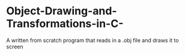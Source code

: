 # Object-Drawing-and-Transformations-in-C-
A written from scratch program that reads in a .obj file and draws it to screen

